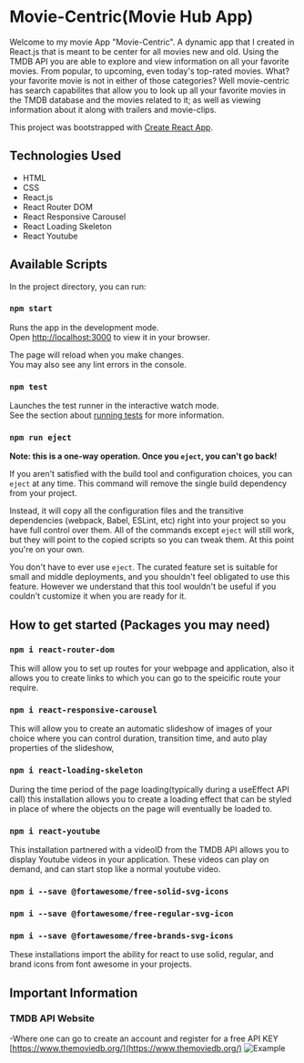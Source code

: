 # Movie-Centric(Movie Hub App)
Welcome to my movie App "Movie-Centric". A dynamic app that I created in React.js that is meant to be center for all movies
new and old. Using the TMDB API you are able to explore and view information on all your favorite movies.
From popular, to upcoming, even today's top-rated movies. What? your favorite movie is not in either of those categories?
Well movie-centric has search capabilites that allow you to look up all your favorite movies in the TMDB database and the movies
related to it; as well as viewing information about it along with trailers and movie-clips.

This project was bootstrapped with [Create React App](https://github.com/facebook/create-react-app).
## Technologies Used
- HTML
- CSS
- React.js
- React Router DOM
- React Responsive Carousel
- React Loading Skeleton
- React Youtube
## Available Scripts

In the project directory, you can run:

### `npm start`

Runs the app in the development mode.\
Open [http://localhost:3000](http://localhost:3000) to view it in your browser.

The page will reload when you make changes.\
You may also see any lint errors in the console.

### `npm test`

Launches the test runner in the interactive watch mode.\
See the section about [running tests](https://facebook.github.io/create-react-app/docs/running-tests) for more information.

### `npm run eject`

**Note: this is a one-way operation. Once you `eject`, you can't go back!**

If you aren't satisfied with the build tool and configuration choices, you can `eject` at any time. This command will remove the single build dependency from your project.

Instead, it will copy all the configuration files and the transitive dependencies (webpack, Babel, ESLint, etc) right into your project so you have full control over them. All of the commands except `eject` will still work, but they will point to the copied scripts so you can tweak them. At this point you're on your own.

You don't have to ever use `eject`. The curated feature set is suitable for small and middle deployments, and you shouldn't feel obligated to use this feature. However we understand that this tool wouldn't be useful if you couldn't customize it when you are ready for it.

## How to get started (Packages you may need)
### `npm i react-router-dom`
This will allow you to set up routes for your webpage and application, also it allows
you to create links to which you can go to the speicific route your require.
### `npm i react-responsive-carousel`
This will allow you to create an automatic slideshow of images of your choice where you can control
 duration, transition time, and auto play properties of the slideshow,
### `npm i react-loading-skeleton`
During the time period of the page loading(typically during a useEffect API call) this installation allows you
to create a loading effect that can be styled in place of where the objects on the page will
eventually be loaded to.
### `npm i react-youtube`
This installation partnered with a videoID from the TMDB API allows you to display Youtube videos in
your application. These videos can play on demand, and can start stop like a normal youtube video.
### `npm i --save @fortawesome/free-solid-svg-icons`
### `npm i --save @fortawesome/free-regular-svg-icon`
### `npm i --save @fortawesome/free-brands-svg-icons`
These installations import the ability for react to use solid, regular, and brand icons from font awesome
in your projects.
## Important Information
### TMDB API Website
-Where one can go to create an account and register for a free API KEY
[https://www.themoviedb.org/](https://www.themoviedb.org/)
![Example](movie.jpg?raw=true)
    
